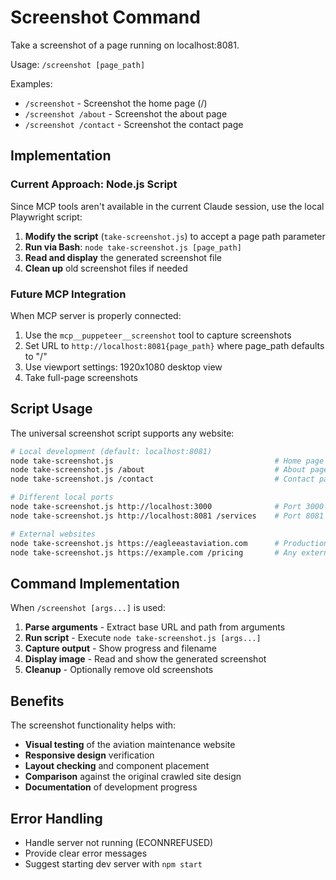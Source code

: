 # Screenshot Command

Take a screenshot of a page running on localhost:8081.

Usage: `/screenshot [page_path]`

Examples:

- `/screenshot` - Screenshot the home page (/)
- `/screenshot /about` - Screenshot the about page
- `/screenshot /contact` - Screenshot the contact page

## Implementation

### Current Approach: Node.js Script

Since MCP tools aren't available in the current Claude session, use the local Playwright script:

1. **Modify the script** (`take-screenshot.js`) to accept a page path parameter
2. **Run via Bash**: `node take-screenshot.js [page_path]`
3. **Read and display** the generated screenshot file
4. **Clean up** old screenshot files if needed

### Future MCP Integration

When MCP server is properly connected:

1. Use the `mcp__puppeteer__screenshot` tool to capture screenshots
2. Set URL to `http://localhost:8081{page_path}` where page_path defaults to "/"
3. Use viewport settings: 1920x1080 desktop view
4. Take full-page screenshots

## Script Usage

The universal screenshot script supports any website:

```bash
# Local development (default: localhost:8081)
node take-screenshot.js                                    # Home page
node take-screenshot.js /about                             # About page
node take-screenshot.js /contact                           # Contact page

# Different local ports
node take-screenshot.js http://localhost:3000              # Port 3000
node take-screenshot.js http://localhost:8081 /services    # Port 8081 with path

# External websites
node take-screenshot.js https://eagleeastaviation.com      # Production site
node take-screenshot.js https://example.com /pricing       # Any external site
```

## Command Implementation

When `/screenshot [args...]` is used:

1. **Parse arguments** - Extract base URL and path from arguments
2. **Run script** - Execute `node take-screenshot.js [args...]`
3. **Capture output** - Show progress and filename
4. **Display image** - Read and show the generated screenshot
5. **Cleanup** - Optionally remove old screenshots

## Benefits

The screenshot functionality helps with:

- **Visual testing** of the aviation maintenance website
- **Responsive design** verification
- **Layout checking** and component placement
- **Comparison** against the original crawled site design
- **Documentation** of development progress

## Error Handling

- Handle server not running (ECONNREFUSED)
- Provide clear error messages
- Suggest starting dev server with `npm start`
